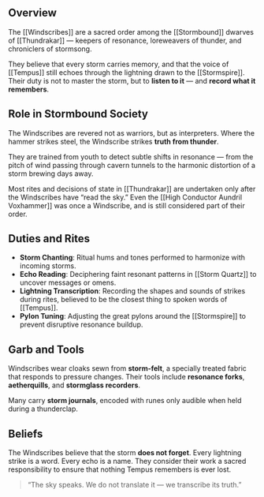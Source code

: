 ## Overview  
The [[Windscribes]] are a sacred order among the [[Stormbound]] dwarves of [[Thundrakar]] — keepers of resonance, loreweavers of thunder, and chroniclers of stormsong.

They believe that every storm carries memory, and that the voice of [[Tempus]] still echoes through the lightning drawn to the [[Stormspire]]. Their duty is not to master the storm, but to **listen to it** — and **record what it remembers**.

## Role in Stormbound Society  
The Windscribes are revered not as warriors, but as interpreters. Where the hammer strikes steel, the Windscribe strikes **truth from thunder**.

They are trained from youth to detect subtle shifts in resonance — from the pitch of wind passing through cavern tunnels to the harmonic distortion of a storm brewing days away.

Most rites and decisions of state in [[Thundrakar]] are undertaken only after the Windscribes have “read the sky.” Even the [[High Conductor Aundril Voxhammer]] was once a Windscribe, and is still considered part of their order.

## Duties and Rites  
- **Storm Chanting**: Ritual hums and tones performed to harmonize with incoming storms.
- **Echo Reading**: Deciphering faint resonant patterns in [[Storm Quartz]] to uncover messages or omens.
- **Lightning Transcription**: Recording the shapes and sounds of strikes during rites, believed to be the closest thing to spoken words of [[Tempus]].
- **Pylon Tuning**: Adjusting the great pylons around the [[Stormspire]] to prevent disruptive resonance buildup.

## Garb and Tools  
Windscribes wear cloaks sewn from **storm-felt**, a specially treated fabric that responds to pressure changes. Their tools include **resonance forks**, **aetherquills**, and **stormglass recorders**.

Many carry **storm journals**, encoded with runes only audible when held during a thunderclap.

## Beliefs  
The Windscribes believe that the storm **does not forget**. Every lightning strike is a word. Every echo is a name. They consider their work a sacred responsibility to ensure that nothing Tempus remembers is ever lost.

> “The sky speaks. We do not translate it — we transcribe its truth.”
